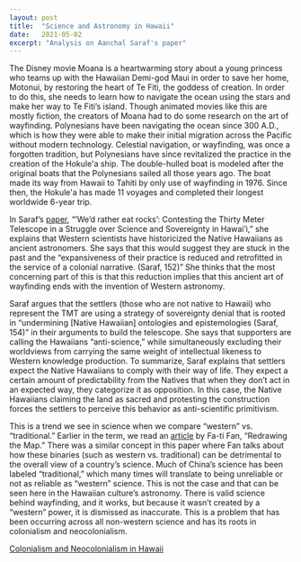 ```yaml
---
layout: post
title:  "Science and Astronomy in Hawaii"
date:   2021-05-02
excerpt: "Analysis on Aanchal Saraf's paper"
---
```

The Disney movie Moana is a heartwarming story about a young princess who teams up with the Hawaiian Demi-god Maui in order to save her home, Motonui, by restoring the heart of Te Fiti, the goddess of creation. In order to do this, she needs to learn how to navigate the ocean using the stars and make her way to Te Fiti’s island. Though animated movies like this are mostly fiction, the creators of Moana had to do some research on the art of wayfinding. Polynesians have been navigating the ocean since 300 A.D., which is how they were able to make their initial migration across the Pacific without modern technology. Celestial navigation, or wayfinding, was once a forgotten tradition, but Polynesians have since revitalized the practice in the creation of the Hokule'a ship. The double-hulled boat is modeled after the original boats that the Polynesians sailed all those years ago. The boat made its way from Hawaii to Tahiti by only use of wayfinding in 1976. Since then, the Hokule'a has made 11 voyages and completed their longest worldwide 6-year trip. 

In Saraf’s [paper](https://escholarship.org/uc/item/70z6w502), “’We’d rather eat rocks’: Contesting the Thirty Meter Telescope in a Struggle over Science and Sovereignty in Hawai’i,” she explains that Western scientists have historicized the Native Hawaiians as ancient astronomers. She says that this would suggest they are stuck in the past and the “expansiveness of their practice is reduced and retrofitted in the service of a colonial narrative. (Saraf, 152)” She thinks that the most concerning part of this is that this reduction implies that this ancient art of wayfinding ends with the invention of Western astronomy. 

Saraf argues that the settlers (those who are not native to Hawaii) who represent the TMT are using a strategy of sovereignty denial that is rooted in “undermining [Native Hawaiian] ontologies and epistemologies (Saraf, 154)” in their arguments to build the telescope. She says that supporters are calling the Hawaiians “anti-science,” while simultaneously excluding their worldviews from carrying the same weight of intellectual likeness to Western knowledge production. To summarize, Saraf explains that settlers expect the Native Hawaiians to comply with their way of life. They expect a certain amount of predictability from the Natives that when they don’t act in an expected way, they categorize it as opposition. In this case, the Native Hawaiians claiming the land as sacred and protesting the construction forces the settlers to perceive this behavior as anti-scientific primitivism.
	
This is a trend we see in science when we compare “western” vs. “traditional.” Earlier in the term, we read an [article](https://www.journals.uchicago.edu/doi/abs/10.1086/521156) by Fa-ti Fan, “Redrawing the Map.” There was a similar concept in this paper where Fan talks about how these binaries (such as western vs. traditional) can be detrimental to the overall view of a country’s science. Much of China’s science has been labeled “traditional,” which many times will translate to being unreliable or not as reliable as “western” science. This is not the case and that can be seen here in the Hawaiian culture’s astronomy. There is valid science behind wayfinding, and it works, but because it wasn’t created by a “western” power, it is dismissed as inaccurate. This is a problem that has been occurring across all non-western science and has its roots in colonialism and neocolonialism.  


[Colonialism and Neocolonialism in Hawaii](https://asokamoto.github.io/407FinalProject/blog/Neocolonialism/)

